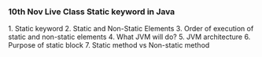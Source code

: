 <h3> 10th Nov Live Class Static keyword in Java</h3>
1. Static keyword
2. Static and Non-Static Elements
3. Order of execution of static and non-static elements
4. What JVM will do?
5. JVM architecture
6. Purpose of static block
7. Static method vs Non-static method

